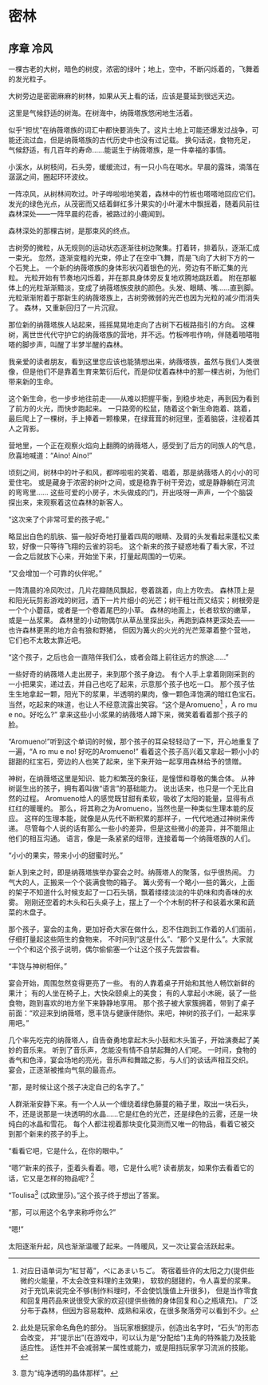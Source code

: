 密林
====

序章 冷风
----

一棵古老的大树，暗色的树皮，浓密的绿叶；地上，空中，不断闪烁着的，飞舞着的发光粒子。

大树旁边是密密麻麻的树林，如果从天上看的话，应该是蔓延到很远天边。

这里是气候舒适的树海。在树海中，纳薇塔族悠闲地生活着。

似乎“担忧”在纳薇塔族的词汇中都快要消失了。这片土地上可能还爆发过战争，可能还流过血，但是纳薇塔族的古代历史中也没有过记载。
换句话说，食物充足，气候舒适，有几百年的寿命……能诞生于纳薇塔族，是一件幸福的事情。

小溪水，从树枝间，石头旁，缓缓流过，有一只小鸟在喝水。早晨的露珠，滴落在潺潺之间，圈起环环波纹。

一阵凉风，从树林间吹过。叶子哗啦啦地笑着，森林中的竹板也嗒嗒地回应它们。
发光的绿色光点，从茂密而又结着鲜红多汁果实的小叶灌木中飘摇着，随着风前往森林深处——一阵早晨的花香，被路过的小鹿闻到。

森林深处的那棵古树，是那束风的终点。

古树旁的微粒，从无规则的运动状态逐渐往树边聚集。打着转，排着队，逐渐汇成一束光。
忽然，逐渐变粗的光束，停止了在空中飞舞，而是飞向了大树下方的一个石凳上。
一个新的纳薇塔族的身体形状闪着银色的光，旁边有不断汇集的光粒。
光粒开始有节奏地闪烁着，并在那具身体旁反复地欢腾地跳跃着。
附在那躯体上的光粒渐渐黯淡，变成了纳薇塔族皮肤的颜色。头发、眼睛、嘴……直到脚。
光粒渐渐附着于那新生的纳薇塔族上，古树旁微弱的光芒也因为光粒的减少而消失了。
森林，又重新回归了一片沉寂。

那位新的纳薇塔族人站起来，摇摇晃晃地走向了古树下石板路指引的方向。
这棵树，离世世代代守护它的纳薇塔族的营地，并不远。竹板哗啦作响，伴随着啪嗒啪嗒的脚步声，叫醒了半梦半醒的森林。

我亲爱的读者朋友，看到这里您应该也能猜想出来，纳薇塔族，虽然与我们人类很像，但是他们不是靠着生育来繁衍后代，而是仰仗着森林中的那一棵古树，为他们带来新的生命。

这个新生命，也一步步地往前走——从难以把握平衡，到稳步地走，再到因为看到了前方的火光，而快步跑起来。
一只路旁的松鼠，随着这个新生命跑着、跳着，最后爬上了一棵树，手上捧着一颗橡果，在绿茸茸的树冠里，歪着脑袋，注视着其人之背影。

营地里，一个正在观察火焰向上翻腾的纳薇塔人，感受到了后方的同族人的气息，欣喜地喊道：“Aino! Aino!”

顷刻之间，树林中的叶子和风，都哗啦啦的笑着、唱着，那是纳薇塔人的小小的可爱住宅。
或是藏身于浓密的树叶之间，或是稳靠于树干旁边，或是静静躺在河流的弯弯里……
这些可爱的小房子，木头做成的门，开出吱呀一声声，一个个脑袋探出来，来观察着这位森林的新客人。

“这次来了个非常可爱的孩子呢。”

略显出白色的肌肤、猫一般好奇地打量着四周的眼睛、及肩的头发看起来蓬松又柔软，好像一只等待飞翔的云雀的羽毛。
这个新来的孩子疑惑地看了看大家，不过一会之后就放下心来，开始坐下来，打量起周围的一切来。

“又会增加一个可靠的伙伴呢。”

一阵清晨的冷风吹过，几片花瓣随风飘起，卷着跳着，向上方吹去。
森林顶上是和阳光玩剪影游戏的树冠，洒下一片片细小的光芒；树干粗壮而又结实；树根旁是一个个小蘑菇，或者是一个卷着尾巴的小草。
森林的地面上，长者软软的嫩草，或是一丛浆果。
森林里的小动物偶尔从草丛里探出头，再跑到森林更深处去——也许森林更黑的地方会有狼和野猪，
但因为篝火的火光的光芒笼罩着整个营地，它们也不太敢太靠近吧。

“这个孩子，之后也会一直陪伴我们么，或者会踏上前往远方的旅途……”

一些好奇的纳薇塔人走出房子，来到那个孩子身边。
有个人手上拿着刚刚采到的一小把果实，递过去，并自己也吃了起来，示意那个孩子也吃一口。
那个孩子怯生生地拿起一颗，阳光下的浆果，半透明的果肉，像一颗色泽饱满的暗红色宝石。
当然，吃起来的味道，也让人不经意流露出笑容。“这个是Aromueno[^1] ，A ro mu e no。好吃么?”
拿来这些小小浆果的纳薇塔人蹲下来，微笑着看着那个孩子的脸。

“Aromueno!”听到这个单词的时候，那个孩子的耳朵轻轻动了一下，开心地重复了一遍，“A ro mu e no! 好吃的Aromueno!”
看着这个孩子高兴着又拿起一颗小小的甜甜的红宝石，旁边的人也笑了起来，坐下来开始一起享用森林给予的馈赠。

神树，在纳薇塔这里是知识、能力和繁茂的象征，是憧憬和尊敬的集合体。
从神树诞生出的孩子，拥有着叫做“语言”的基础能力。
说出话来，也只是一个无比自然的过程。
Aromueno给人的感觉既甘甜有柔软，吸收了太阳的能量，显得有点红红的暖暖的。
那么，将其称之为Aromueno，当然也是一种类似生理本能的反应。
这样的生理本能，就像是从先代不断积累的那样子，一代代地通过神树来传递。
尽管每个人说的话有那么一些小的差异，但是这些微小的差异，并不能阻止他们的相互沟通。
语言，像是一条紧紧的纽带，连接着每一个纳薇塔族的人们。

“小小的果实，带来小小的甜蜜时光。”

新人到来之时，即是纳薇塔族举办宴会之时。纳薇塔人的聚落，似乎很热闹。
力气大的人，正搬来一个个装满食物的箱子。
篝火旁有一个略小一些的篝火，上面的架子不知道什么时候支起了一口石头锅，飘着缕缕淡淡的牛奶味和肉香味的水雾。
刚刚还空着的木头和石头桌子上，摆上了一个个木制的杯子和装着水果和蔬菜的木盘子。

那个孩子，宴会的主角，更加好奇大家在做什么，忍不住跑到工作着的人们面前，仔细打量起这些陌生的食物来，
不时问到“这是什么”、“那个又是什么”。大家就一个个和这个孩子说明，偶尔偷偷塞一个让这个孩子先尝尝看。

“丰饶与神树相伴。”

宴会开始，周围忽然变得更亮了一些。
有的人靠着桌子开始和其他人畅饮新鲜的果汁；
有的人坐在椅子上，大快朵颐桌上的美食；
有的人拿起小木碗，装了一些食物，跑到喜欢的地方坐下来静静地享用。
那个孩子被大家簇拥着，带到了桌子前面：“欢迎来到纳薇塔，愿丰饶与健康伴随你。来吧，神树的孩子们，一起来享用吧。”

几个率先吃完的纳薇塔人，自告奋勇地拿起木头小鼓和木头笛子，开始演奏起了美妙的音乐来。
听到了音乐声，怎能没有情不自禁起舞的人们呢。
一时间，食物的香气和色泽，宴会场地的亮光，音乐声和舞踏之影，与人们的谈话声相互交织。
宴会，正逐渐被推向气氛的最高点。

“那，是时候让这个孩子决定自己的名字了。”

人群渐渐安静下来。有一个人从一个缠绕着绿色藤蔓的箱子里，取出一块石头，
不，还是说那是一块透明的水晶……它是红色的光芒，还是绿色的云雾，还是一块纯白的冰晶和雪花。
每个人都注视着那块变化莫测而又唯一的物品，看着它被交到那个新来的孩子的手上。

“看看它吧，它是什么，在你的眼中。”

“嗯?”新来的孩子，歪着头看着。嗯，它是什么呢? 读者朋友，如果你去看着它的话，它又是怎样的物品呢? [^2]

“Toulisa[^3] (忒欧里莎)。”这个孩子终于想出了答案。

“那，可以用这个名字来称呼你么?”

“嗯!”

太阳逐渐升起，风也渐渐温暖了起来。一阵暖风，又一次让宴会活跃起来。

[^1]: 对应日语单词为“紅甘苺”，べにあまいちご。
寄宿着些许的太阳之力(提供些微的火能量，不太会改变料理的主效果)，
软软的甜甜的，令人喜爱的浆果。
对于充饥来说完全不够(制作料理时，不会使饥饿值上升很多)，
但是当作零食和回复用药品来说很受大家的欢迎(提供些微的身体回复和心之瓶填充)。
广泛分布于森林，但因为容易栽种、成熟和采收，在很多聚落旁可以看到不少。

[^2]: 此处是玩家命名角色的部分。
当玩家根据提示，创造出名字时，“石头”的形态会改变，
并“提示出”(在游戏中，可以认为是“分配给”)主角的特殊能力及技能适应性。
适性并不会减弱某一属性或能力，或是阻挡玩家学习流派的技能。

[^3]: 意为“纯净透明的晶体那样”。